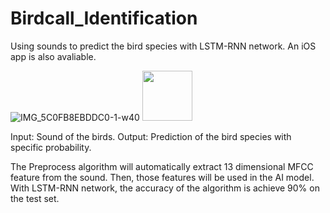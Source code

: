 
# Birdcall_Identification
Using sounds to predict the bird species with LSTM-RNN network. An iOS app is also avaliable.

![IMG_5C0FB8EBDDC0-1-w40](https://user-images.githubusercontent.com/58836434/124629011-95e11300-deb3-11eb-9eb3-641ca1323bfe.jpeg)
<img src = "https://user-images.githubusercontent.com/58836434/124629011-95e11300-deb3-11eb-9eb3-641ca1323bfe.jpeg" width = "80px">

Input: Sound of the birds.
Output: Prediction of the bird species with specific probability.

The Preprocess algorithm will automatically extract 13 dimensional MFCC feature from the sound. Then, those features will be used in the AI model. With LSTM-RNN network, the accuracy of the algorithm is achieve 90% on the test set.
